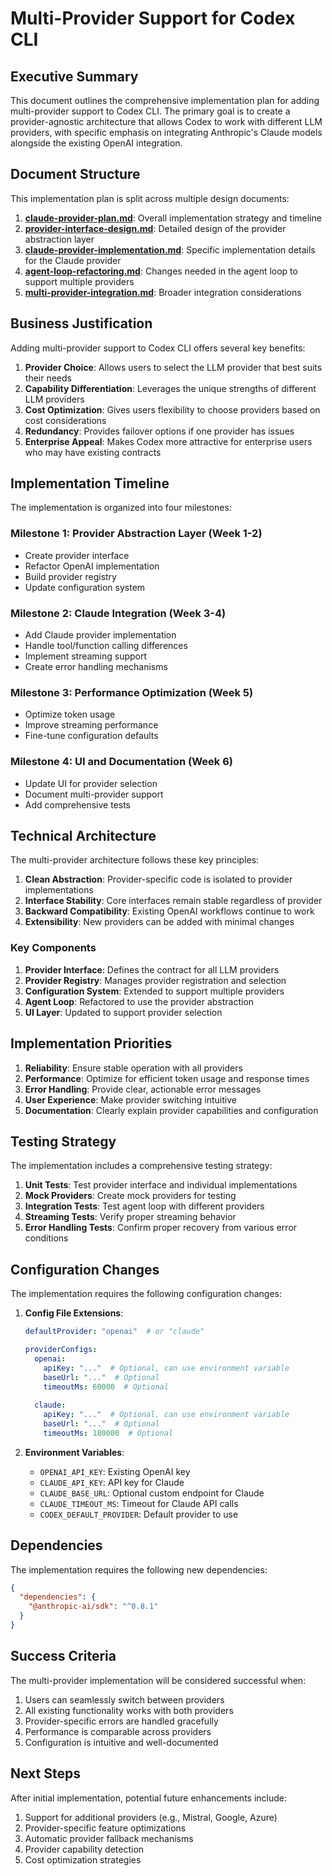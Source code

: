 # Multi-Provider Support for Codex CLI

## Executive Summary

This document outlines the comprehensive implementation plan for adding multi-provider support to Codex CLI. The primary goal is to create a provider-agnostic architecture that allows Codex to work with different LLM providers, with specific emphasis on integrating Anthropic's Claude models alongside the existing OpenAI integration.

## Document Structure

This implementation plan is split across multiple design documents:

1. **[claude-provider-plan.md](claude-provider-plan.md)**: Overall implementation strategy and timeline
2. **[provider-interface-design.md](provider-interface-design.md)**: Detailed design of the provider abstraction layer
3. **[claude-provider-implementation.md](claude-provider-implementation.md)**: Specific implementation details for the Claude provider
4. **[agent-loop-refactoring.md](agent-loop-refactoring.md)**: Changes needed in the agent loop to support multiple providers
5. **[multi-provider-integration.md](multi-provider-integration.md)**: Broader integration considerations

## Business Justification

Adding multi-provider support to Codex CLI offers several key benefits:

1. **Provider Choice**: Allows users to select the LLM provider that best suits their needs
2. **Capability Differentiation**: Leverages the unique strengths of different LLM providers
3. **Cost Optimization**: Gives users flexibility to choose providers based on cost considerations
4. **Redundancy**: Provides failover options if one provider has issues
5. **Enterprise Appeal**: Makes Codex more attractive for enterprise users who may have existing contracts

## Implementation Timeline

The implementation is organized into four milestones:

### Milestone 1: Provider Abstraction Layer (Week 1-2)
- Create provider interface
- Refactor OpenAI implementation
- Build provider registry
- Update configuration system

### Milestone 2: Claude Integration (Week 3-4)
- Add Claude provider implementation
- Handle tool/function calling differences
- Implement streaming support
- Create error handling mechanisms

### Milestone 3: Performance Optimization (Week 5)
- Optimize token usage
- Improve streaming performance
- Fine-tune configuration defaults

### Milestone 4: UI and Documentation (Week 6)
- Update UI for provider selection
- Document multi-provider support
- Add comprehensive tests

## Technical Architecture

The multi-provider architecture follows these key principles:

1. **Clean Abstraction**: Provider-specific code is isolated to provider implementations
2. **Interface Stability**: Core interfaces remain stable regardless of provider
3. **Backward Compatibility**: Existing OpenAI workflows continue to work
4. **Extensibility**: New providers can be added with minimal changes

### Key Components

1. **Provider Interface**: Defines the contract for all LLM providers
2. **Provider Registry**: Manages provider registration and selection
3. **Configuration System**: Extended to support multiple providers
4. **Agent Loop**: Refactored to use the provider abstraction
5. **UI Layer**: Updated to support provider selection

## Implementation Priorities

1. **Reliability**: Ensure stable operation with all providers
2. **Performance**: Optimize for efficient token usage and response times
3. **Error Handling**: Provide clear, actionable error messages
4. **User Experience**: Make provider switching intuitive
5. **Documentation**: Clearly explain provider capabilities and configuration

## Testing Strategy

The implementation includes a comprehensive testing strategy:

1. **Unit Tests**: Test provider interface and individual implementations
2. **Mock Providers**: Create mock providers for testing
3. **Integration Tests**: Test agent loop with different providers
4. **Streaming Tests**: Verify proper streaming behavior
5. **Error Handling Tests**: Confirm proper recovery from various error conditions

## Configuration Changes

The implementation requires the following configuration changes:

1. **Config File Extensions**:
   ```yaml
   defaultProvider: "openai"  # or "claude"
   
   providerConfigs:
     openai:
       apiKey: "..."  # Optional, can use environment variable
       baseUrl: "..."  # Optional
       timeoutMs: 60000  # Optional
       
     claude:
       apiKey: "..."  # Optional, can use environment variable
       baseUrl: "..."  # Optional
       timeoutMs: 180000  # Optional
   ```

2. **Environment Variables**:
   - `OPENAI_API_KEY`: Existing OpenAI key
   - `CLAUDE_API_KEY`: API key for Claude
   - `CLAUDE_BASE_URL`: Optional custom endpoint for Claude
   - `CLAUDE_TIMEOUT_MS`: Timeout for Claude API calls
   - `CODEX_DEFAULT_PROVIDER`: Default provider to use

## Dependencies

The implementation requires the following new dependencies:

```json
{
  "dependencies": {
    "@anthropic-ai/sdk": "^0.8.1"
  }
}
```

## Success Criteria

The multi-provider implementation will be considered successful when:

1. Users can seamlessly switch between providers
2. All existing functionality works with both providers
3. Provider-specific errors are handled gracefully
4. Performance is comparable across providers
5. Configuration is intuitive and well-documented

## Next Steps

After initial implementation, potential future enhancements include:

1. Support for additional providers (e.g., Mistral, Google, Azure)
2. Provider-specific feature optimizations
3. Automatic provider fallback mechanisms
4. Provider capability detection
5. Cost optimization strategies